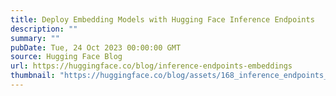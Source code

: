 ```yaml
---
title: Deploy Embedding Models with Hugging Face Inference Endpoints
description: ""
summary: ""
pubDate: Tue, 24 Oct 2023 00:00:00 GMT
source: Hugging Face Blog
url: https://huggingface.co/blog/inference-endpoints-embeddings
thumbnail: "https://huggingface.co/blog/assets/168_inference_endpoints_embeddings/thumbnail.jpg"
---
```



